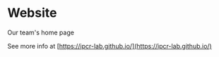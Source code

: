 # Website
Our team's home page

See more info at [https://ipcr-lab.github.io/](https://ipcr-lab.github.io/)

